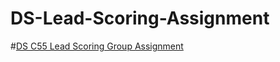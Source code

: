 # DS-Lead-Scoring-Assignment
#[DS C55 Lead Scoring Group Assignment](https://github.com/NandaBanakar3/DS-Lead-Scoring-Assignment)

